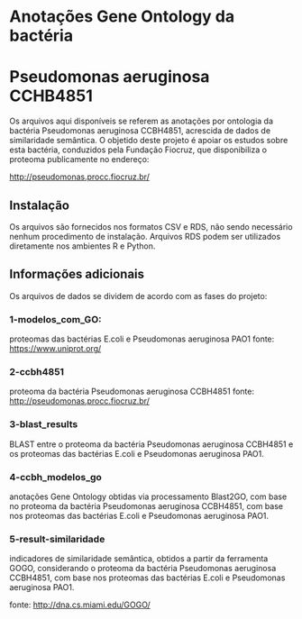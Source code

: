 # Anotações Gene Ontology da bactéria 
# Pseudomonas aeruginosa CCHB4851

Os arquivos aqui disponíveis se referem as anotações por ontologia da bactéria Pseudomonas aeruginosa CCBH4851, acrescida de dados de similaridade semântica. O objetido deste projeto é apoiar os estudos sobre esta bactéria, 
conduzidos pela Fundação Fiocruz, que disponibiliza o proteoma publicamente no endereço:

http://pseudomonas.procc.fiocruz.br/

## Instalação

Os arquivos são fornecidos nos formatos CSV e RDS, não sendo necessário nenhum procedimento de instalação. Arquivos RDS podem ser utilizados diretamente nos ambientes R e Python.

## Informações adicionais

Os arquivos de dados se dividem de acordo com as fases do projeto:

### 1-modelos_com_GO: 

proteomas das bactérias E.coli e Pseudomonas aeruginosa PAO1
fonte: https://www.uniprot.org/

### 2-ccbh4851

proteoma da bactéria Pseudomonas aeruginosa CCBH4851
fonte: http://pseudomonas.procc.fiocruz.br/

### 3-blast_results

BLAST entre o proteoma da bactéria Pseudomonas aeruginosa CCBH4851 e os proteomas das bactérias E.coli e Pseudomonas aeruginosa PAO1.


### 4-ccbh_modelos_go

anotações Gene Ontology obtidas via processamento Blast2GO, com base no proteoma da bactéria Pseudomonas aeruginosa CCBH4851, com base nos proteomas das bactérias E.coli e Pseudomonas aeruginosa PAO1.

### 5-result-similaridade

indicadores de similaridade semântica, obtidos a partir da ferramenta GOGO, considerando o proteoma da bactéria Pseudomonas aeruginosa CCBH4851, com base nos proteomas das bactérias E.coli e Pseudomonas aeruginosa PAO1.

fonte: http://dna.cs.miami.edu/GOGO/




